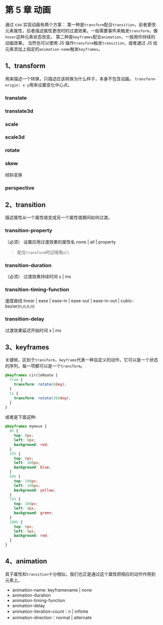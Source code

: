 # 第 5 章 动画

通过 css 实现动画有两个方案：
第一种是`transform`配合`transition`，前者更改元素属性，后者描述属性更改时的过渡效果。一般需要事件来触发`transform`，像`hover`这种元素状态改变。
第二种是`keyframes`配合`animation`，一般用作持续的动画效果。
当然也可以使用 JS 操作`transform`触发`transition`，或者通过 JS 给元素添加上指定的`animation-name`触发`keyframes`。

## 1、transform

用来描述一个转换，只描述应该转换为什么样子，本身不包含动画。
`transform-origin: x y`用来设置变化中心点。

### translate

### translate3d

### scale

### scale3d

### rotate

### skew

倾斜变换

### perspective

## 2、transition

描述属性从一个属性值变成另一个属性值期间如何过渡。

### transition-property

（必须）
设置应用过渡效果的属性名
none | all | property

> 配合`transform`时记得用`all`

### transition-duration

（必须）
过渡效果持续时间
s | ms

### transition-timing-function

速度曲线
linear | ease | ease-in | ease-out | ease-in-out | cubic-bezier(n,n,n,n)

### transition-delay

过渡效果延迟开始时间
s | ms

## 3、keyframes

关键帧，区别于`transform`，`keyframs`代表一种自定义的动作，它可以是一个状态的序列，每一项都可以是一个`transform`。

```css
@keyframes circleRoate {
  from {
    transform: rotate(0deg);
  }
  to {
    transform: rotate(360deg);
  }
}
```

或者是下面这种:

```css
@keyframes mymove {
  0% {
    top: 0px;
    left: 0px;
    background: red;
  }
  25% {
    top: 0px;
    left: 100px;
    background: blue;
  }
  50% {
    top: 100px;
    left: 100px;
    background: yellow;
  }
  75% {
    top: 100px;
    left: 0px;
    background: green;
  }
  100% {
    top: 0px;
    left: 0px;
    background: red;
  }
}
```

## 4、animation

其子属性和`transition`十分相似，我们也正是通过这个属性把相应的动作作用到元素上。

- animation-name: keyframename | none
- animation-duration
- animation-timing-function
- animation-delay
- animation-iteration-count：n | infinite
- animation-direction：normal | alternate
